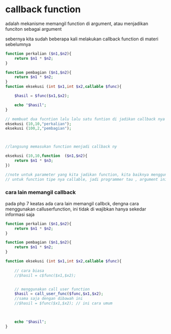 # callback function

adalah mekanisme memangil function di argument, atau menjadikan funciton sebagai argument

sebernya kita sudah beberapa kali melakukan callback function di materi sebelumnya


```php
function perkalian ($n1,$n2){
    return $n1 * $n2;
}

function pembagian ($n1,$n2){
    return $n1 * $n2;
}
function eksekusi (int $x1,int $x2,callable $func){

    $hasil = $func($x1,$x2);

    echo "$hasil";
}

// membuat dua fucntion lalu lalu satu funtion di jadikan callback nya
eksekusi (10,10,"perkalian");
eksekusi (100,2,"pembagian");



//langsung memasukan function menjadi callback ny

eksekusi (10,10,function  ($n1,$n2){
    return $n1 * $n3;
})

//note untuk parameter yang kita jadikan function, kita baiknya menggunakan type argument ny (sudah di bahas di materi function argument)
// untuk function tipe nya callable, jadi programmer tau , argument ini sebagia function
```



### cara lain memangil callback
pada php 7 keatas
ada cara lain memangil callbck, dengna cara menggunakan calluserfunction,
ini tidak di wajibkan hanya sekedar informasi saja

```php
function perkalian ($n1,$n2){
    return $n1 * $n2;
}

function pembagian ($n1,$n2){
    return $n1 * $n2;
}

function eksekusi (int $x1,int $x2,callable $func){
    
    // cara biasa
    //$hasil = c$func($x1,$x2);


    // menggunakan call user function
    $hasil = call_user_func($func,$x1,$x2);
    //sama saja dengan dibawah ini
    //$hasil = $func($x1,$x2); // ini cara umum
    


    echo "$hasil";
}

```
